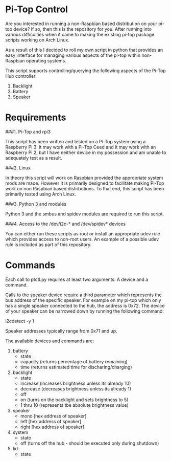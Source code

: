 # Pi-Top Control
Are you interested in running a non-Raspbian based distribution on your pi-top device? If so, then this
is the repository for you.  After running into various difficulties when it came to making the existing
pi-top package scripts working on Arch Linux.

As a result of this I decided to roll my own script in python that provides an easy interface for managing
various aspects of the pi-top within non-Raspbian operating systems.

This script supports controlling/querying the following aspects of the Pi-Top Hub controller:

1. Backlight
2. Battery
3. Speaker

# Requirements

###1. Pi-Top and rpi3
 
This script has been written and tested on a Pi-Top system using a Raspberry Pi 3.
It may work with a Pi-Top Ceed and it may work with an Raspberry Pi 2, but I have
neither device in my possession and am unable to adequately test as a result.

###2. Linux

In theory this script will work on Raspbian provided the appropriate system mods are made.
However it is primarily designed to facilitate making Pi-Top work on non Raspbian based
distributions.  To that end, this script has been primarily tested using Arch Linux.

###3. Python 3 and modules

Python 3 and the smbus and spidev modules are required to run this script.

###4. Access to the /dev/i2c-* and /dev/spidev* devices

You can either run these scripts as root or install an appropriate udev rule which provides access to non-root
users.  An example of a possible udev rule is included as part of this repository.

# Commands

Each call to ptctl.py requires at least two arguments: A device and a command.

Calls to the speaker device require a third parameter which represents the bus address of the specific speaker.
For example on my pi-top which only has a single speaker connected to the hub, the address is 0x72.  The
device of your speaker can be narrowed down by running the following command:

i2cdetect -y 1

Speaker addresses typically range from 0x71 and up.

The available devices and commands are:

<ol>
    <li>
        battery
        <ul>
            <li>state</li>
            <li>capacity (returns percentage of battery remaining)</li>
            <li>time (returns estimated time for discharing/charging)</li>
        </ul>
    </li>
    <li>
        backlight
        <ul>
            <li>state</li>
            <li>increase (increases brightness unless its already 10)</li>
            <li>decrease (decreases brightness unless its already 1)</li>
            <li>off</li>
            <li>on (turns on the backlight and sets brightness to 5)</li>
            <li>1 thru 10 (represents tbe absolute brightness value)</li>
        </ul>
    </li>
    <li>
        speaker
        <ul>
            <li>mono [hex address of speaker]</li>
            <li>left [hex address of speaker]</li>
            <li>right [hex address of speaker]</li>
        </ul>
    </li>
    <li>
        system
        <ul>
            <li>state</li>
            <li>off (turns off the hub - should be executed only during shutdown)</li>
        </ul>
    </li>
    <li>
        lid
        <ul>
            <li>state</li>
        </ul>
    </li>
</ol>